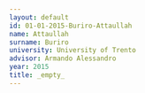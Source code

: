 ```yaml
---
layout: default 
id: 01-01-2015-Buriro-Attaullah
name: Attaullah
surname: Buriro
university: University of Trento
advisor: Armando Alessandro
year: 2015
title: _empty_
---
```

